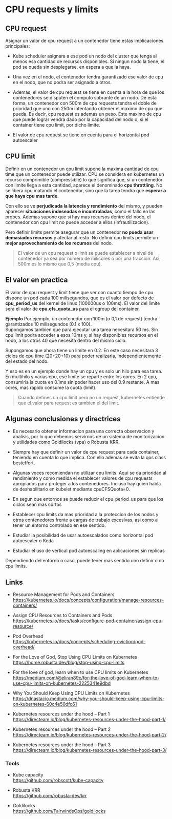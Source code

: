 # CPU requests y limits

## CPU request

Asignar un valor de cpu request a un contenedor tiene estas implicaciones principales:

- Kube scheduler asignara a ese pod un nodo del cluster que tenga al menos esa cantidad de recursos disponibles. Si ningun nodo la tiene, el pod se queda sin desplegarse, en espera a que la haya.

- Una vez en el nodo, el contenedor tendra garantizado ese valor de cpu en el nodo, que no podra ser asignado a otros.

- Ademas, el valor de cpu request se tiene en cuenta a la hora de que los contenedores se disputen el computo sobrante de un nodo. De esta forma, un contenedor con 500m de cpu requests tendra el doble de prioridad que uno con 250m intentando obtener el maximo de cpu que pueda. Es decir, cpu request es ademas un peso. Este maximo de cpu que puede lograr vendra dado por la capacidad del nodo o, si el container tiene cpu limit, por dicho limite.

- El valor de cpu request se tiene en cuenta para el horizontal pod autoescaler

## CPU limit

Definir en un contenedor un cpu limit supone la maxima cantidad de cpu time que un contenedor puede utilizar. CPU se considera en kubernetes un recurso comprimible (compressible) lo que significa que, si un contenedor con limite llega a esta cantidad, aparece el denominado **cpu throttling**.
No se libera cpu matando el contenedor, sino que la tarea tendra que **esperar a que haya cpu mas tarde**.

Con ello se ve **perjudicada la latencia y rendimiento** del mismo, y pueden aparecer **situaciones indeseadas e incontroladas**, como el fallo en las probes. Ademas supone que si hay mas recursos dentro del nodo, el contenedor con cpu limit no puede acceder a ellos (infrautilizacion).

Pero definir limits permite asegurar que un contenedor **no pueda usar demasiados recursos** y afectar al resto.
No definir cpu limits permite un **mejor aprovechamiento de los recursos** del nodo.

> El valor de un cpu request o limit se puede establecer a nivel de contenedor ya sea por numero de milicores o por una fraccion. Asi, 500m es lo mismo que 0,5 (media cpu).

## El valor en practica

El valor de cpu request y limit tiene que ver con cuanto tiempo de cpu dispone un pod cada 100 milisegundos, que es el valor por defecto de **cpu_period_us** del kernel de linux (100000us o 100ms). El valor del limite sera el valor de **cpu.cfs_quota_us** para el cgroup del container.

**Ejemplo**
Por ejemplo, un contenedor con 100m (o 0,1 de request) tendra garantizados 10 milisegundos (0.1 x 100).  
Supongamos tambien que para ejecutar una tarea necesitara 50 ms. Sin cpu limit podra acceder a esos 10ms y, si hay disponibles recursos en el nodo, a los otros 40 que necesita dentro del mismo ciclo.

Supongamos que ahora tiene un limite en 0.2. En este caso necesitara 3 ciclos de cpu time (20+20+10) para poder realizarla, independientemente del estado del nodo.

Y eso es en un ejemplo donde hay un cpu y es solo un hilo para esa tarea. En multihilo y varias cpu, ese limite se reparte entre los cores.
En 2 cpu, consumiria la cuota en 0.1ms sin poder hacer uso del 0.9 restante. A mas cores, mas rapido consume la cuota (limit).

> Cuando defines un cpu limit pero no un request, kubernetes entiende que el valor para request es tambien el del limit.

## Algunas conclusiones y directrices

- Es necesario obtener informacion para una correcta observacion y analisis, por lo que debemos servirnos de un sistema de monitorizacion y utilidades como Goldilocks (vpa) o Robusta KRR.

- Siempre hay que definir un valor de cpu request para cada container, teniendo en cuenta lo que implica. Con ello ademas se evita la qos class besteffort.

- Algunas voces recomiendan no utilizar cpu limits. Aqui se da prioridad al rendimiento y como medida el establecer valores de cpu requests apropiados para proteger a los contenedores. Incluso hay quien habla de deshabilitarlo en kubelet mediante cpuCFSQuota=0.

- En segun que entornos se puede reducir el cpu_period_us para que los ciclos sean mas cortos

- Establecer cpu limits da mas prioridad a la proteccion de los nodos y otros contenedores frente a cargas de trabajo excesivas, asi como a tener un entorno controlado en ese sentido.

- Estudiar la posibilidad de usar autoescalados como horizontal pod autoescaler o Keda

- Estudiar el uso de vertical pod autoescaling en aplicaciones sin replicas

Dependiendo del entorno o caso, puede tener mas sentido uno definir o no cpu limits.

## Links

- Resource Management for Pods and Containers  
<https://kubernetes.io/docs/concepts/configuration/manage-resources-containers/>

- Assign CPU Resources to Containers and Pods  
<https://kubernetes.io/docs/tasks/configure-pod-container/assign-cpu-resource/>

- Pod Overhead  
<https://kubernetes.io/docs/concepts/scheduling-eviction/pod-overhead/>

- For the Love of God, Stop Using CPU Limits on Kubernetes  
<https://home.robusta.dev/blog/stop-using-cpu-limits>

- For the love of god, learn when to use CPU limits on Kubernetes  
<https://medium.com/@eliran89c/for-the-love-of-god-learn-when-to-use-cpu-limits-on-kubernetes-2225341e9dbd>

- Why You Should Keep Using CPU Limits on Kubernetes  
<https://dnastacio.medium.com/why-you-should-keep-using-cpu-limits-on-kubernetes-60c4e50dfc61>

- Kubernetes resources under the hood – Part 1  
<https://directeam.io/blog/kubernetes-resources-under-the-hood-part-1/>

- Kubernetes resources under the hood – Part 2  
<https://directeam.io/blog/kubernetes-resources-under-the-hood-part-2/>

- Kubernetes resources under the hood – Part 3  
<https://directeam.io/blog/kubernetes-resources-under-the-hood-part-3/>

### Tools

- Kube capacity  
<https://github.com/robscott/kube-capacity>

- Robusta KRR  
<https://github.com/robusta-dev/krr>

- Goldilocks  
<https://github.com/FairwindsOps/goldilocks>
